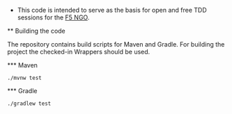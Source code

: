 * This code is intended to serve as the basis for open and free TDD sessions for the [F5 NGO](https://factoriaf5.org/).


** Building the code

The repository contains build scripts for Maven and Gradle. For building the project the checked-in Wrappers should be used.

*** Maven

```
./mvnw test
```

*** Gradle

```
./gradlew test
```
